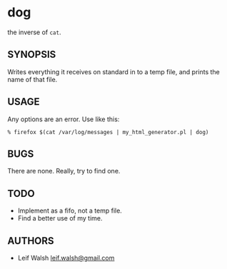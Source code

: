 dog
===

the inverse of `cat`.

SYNOPSIS
--------

Writes everything it receives on standard in to a temp file, and prints the name
of that file.

USAGE
-----

Any options are an error.  Use like this:

    % firefox $(cat /var/log/messages | my_html_generator.pl | dog)

BUGS
----

There are none.  Really, try to find one.

TODO
----

* Implement as a fifo, not a temp file.
* Find a better use of my time.

AUTHORS
-------

* Leif Walsh <leif.walsh@gmail.com>
